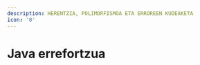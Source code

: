 ```yaml
---
description: HERENTZIA, POLIMORFISMOA ETA ERROREEN KUDEAKETA
icon: '0'
---
```


# Java errefortzua

